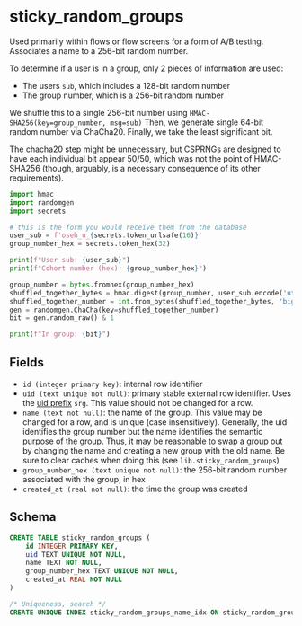 # sticky_random_groups

Used primarily within flows or flow screens for a form of A/B testing. Associates a name
to a 256-bit random number.

To determine if a user is in a group, only 2 pieces of information are used:

- The users `sub`, which includes a 128-bit random number
- The group number, which is a 256-bit random number

We shuffle this to a single 256-bit number using `HMAC-SHA256(key=group_number, msg=sub)`
Then, we generate single 64-bit random number via ChaCha20. Finally, we take the
least significant bit.

The chacha20 step might be unnecessary, but CSPRNGs are designed to have each
individual bit appear 50/50, which was not the point of HMAC-SHA256 (though,
arguably, is a necessary consequence of its other requirements).

```python
import hmac
import randomgen
import secrets

# this is the form you would receive them from the database
user_sub = f'oseh_u_{secrets.token_urlsafe(16)}'
group_number_hex = secrets.token_hex(32)

print(f"User sub: {user_sub}")
print(f"Cohort number (hex): {group_number_hex}")

group_number = bytes.fromhex(group_number_hex)
shuffled_together_bytes = hmac.digest(group_number, user_sub.encode('utf-8'), 'sha256')
shuffled_together_number = int.from_bytes(shuffled_together_bytes, 'big')
gen = randomgen.ChaCha(key=shuffled_together_number)
bit = gen.random_raw() & 1

print(f"In group: {bit}")
```

## Fields

- `id (integer primary key)`: internal row identifier
- `uid (text unique not null)`: primary stable external row identifier. Uses
  the [uid prefix](../uid_prefixes.md) `srg`. This value should not be changed
  for a row.
- `name (text not null)`: the name of the group. This value may be changed for
  a row, and is unique (case insensitively). Generally, the uid identifies the group
  number but the name identifies the semantic purpose of the group. Thus, it may be
  reasonable to swap a group out by changing the name and creating a new group with
  the old name. Be sure to clear caches when doing this (see `lib.sticky_random_groups`)
- `group_number_hex (text unique not null)`: the 256-bit random number associated with the group,
  in hex
- `created_at (real not null)`: the time the group was created

## Schema

```sql
CREATE TABLE sticky_random_groups (
    id INTEGER PRIMARY KEY,
    uid TEXT UNIQUE NOT NULL,
    name TEXT NOT NULL,
    group_number_hex TEXT UNIQUE NOT NULL,
    created_at REAL NOT NULL
)

/* Uniqueness, search */
CREATE UNIQUE INDEX sticky_random_groups_name_idx ON sticky_random_groups (name COLLATE NOCASE);
```
